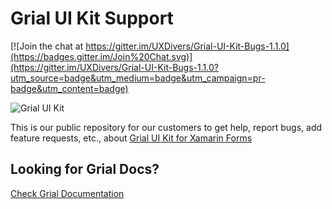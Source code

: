 # Grial UI Kit Support

[![Join the chat at https://gitter.im/UXDivers/Grial-UI-Kit-Bugs-1.1.0](https://badges.gitter.im/Join%20Chat.svg)](https://gitter.im/UXDivers/Grial-UI-Kit-Bugs-1.1.0?utm_source=badge&utm_medium=badge&utm_campaign=pr-badge&utm_content=badge)


![Grial UI Kit](http://grialkit.com/wp-content/uploads/2014/12/app_logo_2x.png)


This is our public repository for our customers to get help, report bugs, add feature requests, etc., about 
[Grial UI Kit for Xamarin Forms](http://grialkit.com?ref=git)

## Looking for Grial Docs?
[Check Grial Documentation](//uxdivers.github.io/Grial-UI-Kit-Support/docs.html)
